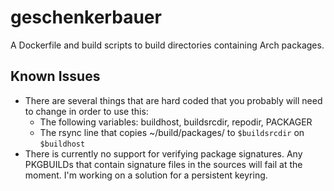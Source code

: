 # geschenkerbauer

A Dockerfile and build scripts to build directories containing Arch packages.

## Known Issues
* There are several things that are hard coded that you probably will need to
  change in order to use this:
    * The following variables: buildhost, buildsrcdir, repodir, PACKAGER
    * The rsync line that copies ~/build/packages/ to `$buildsrcdir` on
      `$buildhost`
* There is currently no support for verifying package signatures. Any PKGBUILDs
  that contain signature files in the sources will fail at the moment. I'm
  working on a solution for a persistent keyring.
